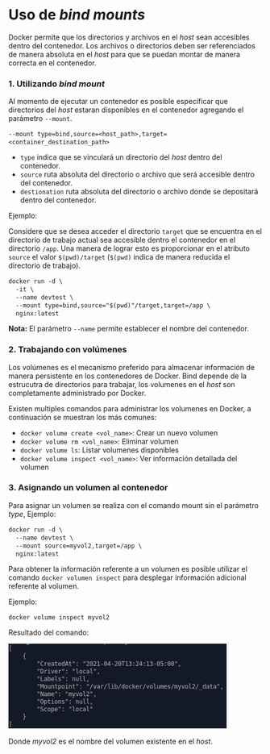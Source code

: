 # Uso de *bind mounts*

Docker permite que los directorios y archivos en el *host* sean accesibles dentro del contenedor. Los archivos o directorios deben ser referenciados de manera absoluta en el *host* para que se puedan montar de manera correcta en el contenedor. 


### 1. Utilizando *bind mount*

Al momento de ejecutar un contenedor es posible especificar que directorios del *host* estaran disponibles en el contenedor agregando el parámetro `--mount`. 

	--mount type=bind,source=<host_path>,target=<container_destination_path>

* `type` indica que se vinculará un directorio del *host* dentro del contenedor.
* `source` ruta absoluta del directorio o archivo que será accesible dentro del contenedor.
* `destionation` ruta absoluta del directorio o archivo donde se depositará dentro del contenedor.

Ejemplo:

Considere que se desea acceder el directorio `target` que se encuentra en el directorio de trabajo actual sea accesible dentro el contenedor en el directorio `/app`. Una manera de lograr esto es proporcionar en el atributo `source` el valor `$(pwd)/target` (`$(pwd)` indica de manera reducida el directorio de trabajo). 

```
docker run -d \
  -it \
  --name devtest \
  --mount type=bind,source="$(pwd)"/target,target=/app \
  nginx:latest
```
**Nota:** El parámetro `--name` permite establecer el nombre del contenedor.

### 2. Trabajando con volúmenes

Los volúmenes es el mecanismo preferido para almacenar información de manera persistente en los contenedores de Docker. Bind depende de la estrucutra de directorios para trabajar, los volumenes en el *host* son completamente administrado por Docker.

Existen multiples comandos para administrar los volumenes en Docker, a continuación se muestran los más comunes:

*	`docker volume create <vol_name>`: Crear un nuevo volumen
*	`docker volume rm <vol_name>`: Eliminar volumen
*	`docker volume ls`: Listar volumenes disponibles
*	`docker volume inspect <vol_name>`: Ver información detallada del volumen

### 3. Asignando un volumen al contenedor

Para asignar un volumen se realiza con el comando mount sin el parámetro *type*, Ejemplo:

```
docker run -d \
  --name devtest \
  --mount source=myvol2,target=/app \
  nginx:latest
```

Para obtener la información referente a un volumen es posible utilizar el comando `docker volumen inspect` para desplegar información adicional referente al volumen.

Ejemplo:

	docker volume inspect myvol2

Resultado del comando:

![docker_build.png](miscellaneous/docker_inspect_vol.png)

Donde *myvol2* es el nombre del volumen existente en el *host*.